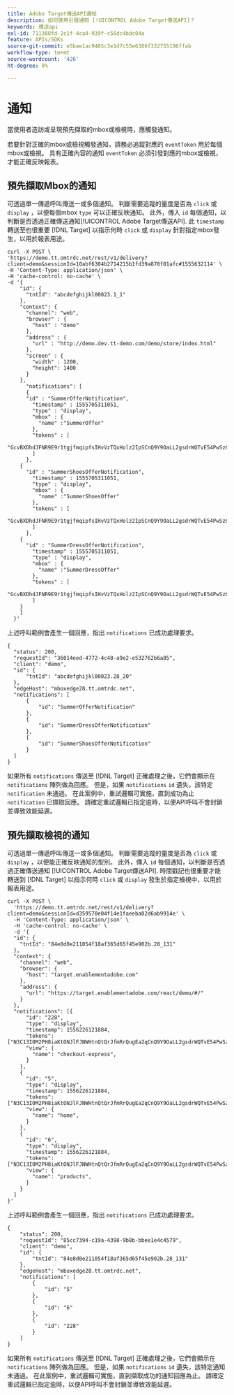 ```yaml
---
title: Adobe Target傳送API通知
description: 如何使用引發通知 [!UICONTROL Adobe Target傳送API]？
keywords: 傳送api
exl-id: 711388fd-2c1f-4ca4-939f-c56dc4bdc04a
feature: APIs/SDKs
source-git-commit: e5bae1ac9485c3e1d7c55e6386f332755196ffab
workflow-type: tm+mt
source-wordcount: '426'
ht-degree: 0%

---
```


# 通知

當使用者造訪或呈現預先擷取的mbox或檢視時，應觸發通知。

若要針對正確的mbox或檢視觸發通知，請務必追蹤對應的 `eventToken` 用於每個mbox或檢視。 具有正確內容的通知 `eventToken` 必須引發對應的mbox或檢視，才能正確反映報表。

## 預先擷取Mbox的通知

可透過單一傳遞呼叫傳送一或多個通知。 判斷需要追蹤的量度是否為 `click` 或 `display` ，以便每個mbox `type` 可以正確反映通知。 此外，傳入 `id` 每個通知，以判斷是否透過正確傳送通知[!UICONTROL  Adobe Target傳送API]. 此 `timestamp` 轉送至也很重要 [!DNL Target] 以指示何時 `click` 或 `display` 針對指定mbox發生，以用於報表用途。

```
curl -X POST \
'https://demo.tt.omtrdc.net/rest/v1/delivery?client=demo&sessionId=10abf6304b2714215b1fd39a870f01afc#1555632114' \
-H 'Content-Type: application/json' \
-H 'cache-control: no-cache' \
-d '{
    "id": {
      "tntId": "abcdefghijkl00023.1_1"
    },
    "context": {
      "channel": "web",
      "browser" : {
        "host" : "demo"
      },
      "address" : {
        "url" : "http://demo.dev.tt-demo.com/demo/store/index.html"
      },
      "screen" : {
        "width" : 1200,
        "height": 1400
      }
    },
      "notifications": [
      {
      "id" : "SummerOfferNotification",
        "timestamp" : 1555705311051,
        "type" : "display",
        "mbox" : {
          "name" :"SummerOffer"   
        },
        "tokens" : [
          "GcvBXDhdJFNR9E9r1tgjfmqipfsIHvVzTQxHolz2IpSCnQ9Y9OaLL2gsdrWQTvE54PwSz67rmXWmSnkXpSSS2Q"
        ]
      },
    {
      "id" : "SummerShoesOfferNotification",
        "timestamp" : 1555705311051,
        "type" : "display",
        "mbox" : {
          "name" :"SummerShoesOffer"   
        },
        "tokens" : [
          "GcvBXDhdJFNR9E9r1tgjfmqipfsIHvVzTQxHolz2IpSCnQ9Y9OaLL2gsdrWQTvE54PwSz67rmXWmSnkXpSSS2Q"
        ]
      },
    {
      "id" : "SummerDressOfferNotification",
        "timestamp" : 1555705311051,
        "type" : "display",
        "mbox" : {
          "name" :"SummerDressOffer"   
        },
        "tokens" : [
          "GcvBXDhdJFNR9E9r1tgjfmqipfsIHvVzTQxHolz2IpSCnQ9Y9OaLL2gsdrWQTvE54PwSz67rmXWmSnkXpSSS2Q"
        ]
    } 
    ]
  }'
```

上述呼叫範例會產生一個回應，指出 `notifications` 已成功處理要求。

```
{
  "status": 200,
  "requestId": "36014eed-4772-4c48-a9e2-e532762b6a85",
  "client": "demo",
  "id": {
      "tntId": "abcdefghijkl00023.28_20"
  },
  "edgeHost": "mboxedge28.tt.omtrdc.net",
  "notifications": [
      {
          "id": "SummerOfferNotification"
      },
      {
          "id": "SummerDressOfferNotification"
      },
      {
          "id": "SummerShoesOfferNotification"
      }
  ]
}
```

如果所有 `notifications` 傳送至 [!DNL Target] 正確處理之後，它們會顯示在 `notifications` 陣列做為回應。 但是，如果 `notifications` `id` 遺失，該特定 `notification` 未通過。 在此案例中，重試邏輯可實施，直到成功為止 `notification` 已擷取回應。 請確定重試邏輯已指定逾時，以便API呼叫不會封鎖並導致效能延遲。

## 預先擷取檢視的通知

可透過單一傳遞呼叫傳送一或多個通知。 判斷需要追蹤的量度是否為 `click` 或 `display` ，以便能正確反映通知的型別。 此外，傳入 `id` 每個通知，以判斷是否透過正確傳送通知 [!UICONTROL Adobe Target傳送API]. 時間戳記也很重要才能轉送到 [!DNL Target] 以指示何時 `click` 或 `display` 發生於指定檢視中，以用於報表用途。

```
curl -X POST \
  'https://demo.tt.omtrdc.net/rest/v1/delivery?client=demo&sessionId=d359570e04f14e1faeeba02d6ab9914e' \
  -H 'Content-Type: application/json' \
  -H 'cache-control: no-cache' \
  -d '{
  "id": {
    "tntId": "84e8d0e211054f18af365d65f45e902b.28_131"
  },
  "context": {
    "channel": "web",
    "browser": {
      "host": "target.enablementadobe.com"
    },
    "address": {
      "url": "https://target.enablementadobe.com/react/demo/#/"
    }
  },
  "notifications": [{
      "id": "228",
      "type": "display",
      "timestamp": 1556226121884,
      "tokens": ["N3C13I0M2PH8iaKtONJlFJNWHtnQtQrJfmRrQugEa2qCnQ9Y9OaLL2gsdrWQTvE54PwSz67rmXWmSnkXpSSS2Q=="],
      "view": {
        "name": "checkout-express",
      }
    },
    {
      "id": "5",
      "type": "display",
      "timestamp": 1556226121884,
      "tokens": ["N3C13I0M2PH8iaKtONJlFJNWHtnQtQrJfmRrQugEa2qCnQ9Y9OaLL2gsdrWQTvE54PwSz67rmXWmSnkXpSSS2Q=="],
      "view": {
        "name": "home",
      }
    },
    {
      "id": "6",
      "type": "display",
      "timestamp": 1556226121884,
      "tokens": ["N3C13I0M2PH8iaKtONJlFJNWHtnQtQrJfmRrQugEa2qCnQ9Y9OaLL2gsdrWQTvE54PwSz67rmXWmSnkXpSSS2Q=="],
      "view": {
        "name": "products",
      }
    }
  ]
}'
```

上述呼叫範例會產生一個回應，指出 `notifications` 已成功處理要求。

```
{
    "status": 200,
    "requestId": "85cc7394-c19a-4398-9b8b-bbee1e4c4579",
    "client": "demo",
    "id": {
        "tntId": "84e8d0e211054f18af365d65f45e902b.28_131"
    },
    "edgeHost": "mboxedge28.tt.omtrdc.net",
    "notifications": [
        {
            "id": "5"
        },
        {
            "id": "6"
        },
        {
            "id": "228"
        }
    ]
}
```

如果所有 `notifications` 傳送至  [!DNL Target] 正確處理之後，它們會顯示在 `notifications` 陣列做為回應。 但是，如果 `notifications` `id` 遺失，該特定通知未通過。 在此案例中，重試邏輯可實施，直到擷取成功的通知回應為止。 請確定重試邏輯已指定逾時，以便API呼叫不會封鎖並導致效能延遲。
